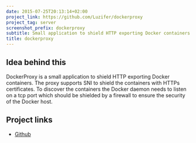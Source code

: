 ```yaml
---
date: 2015-07-25T20:13:14+02:00
project_link: https://github.com/Luzifer/dockerproxy
project_tag: server
screenshot_prefix: dockerproxy
subtitle: Small application to shield HTTP exporting Docker containers
title: dockerproxy
---
```


## Idea behind this

DockerProxy is a small application to shield HTTP exporting Docker containers. The proxy supports SNI to shield the containers with HTTPs certificates. To discover the containers the Docker daemon needs to listen on a tcp port which should be shielded by a firewall to ensure the security of the Docker host.

## Project links

- [Github](https://github.com/Luzifer/dockerproxy)
